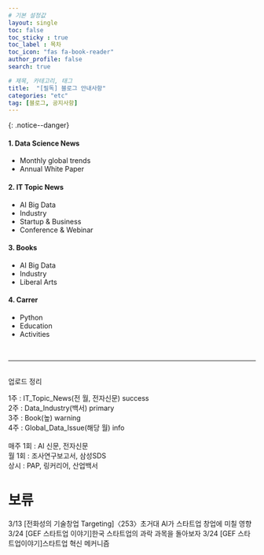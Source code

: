 ```yaml
---
# 기본 설정값
layout: single
toc: false
toc_sticky : true
toc_label : 목차
toc_icon: "fas fa-book-reader"
author_profile: false
search: true

# 제목, 카테고리, 태그
title:  "[필독] 블로그 안내사항"
categories: "etc"
tag: [블로그, 공지사항]
---
```


{: .notice--danger}  

<div class="notice--info">
<h4>1. Data Science News</h4>
<ul>
    <li>Monthly global trends</li>
    <li>Annual White Paper</li>
</ul>
</div>

<div class="notice--info">
<h4>2. IT Topic News</h4>
<ul>
    <li>AI Big Data</li>
    <li>Industry</li>
    <li>Startup & Business</li>
    <li>Conference & Webinar</li>   
</ul>
</div>

<div class="notice--info">
<h4>3. Books</h4>
<ul>
    <li>AI Big Data</li>
    <li>Industry</li>
    <li>Liberal Arts</li>
</ul>
</div>

<div class="notice--info">
<h4>4. Carrer </h4>
<ul>
    <li>Python</li>
    <li>Education</li>
    <li>Activities</li>
</ul>
</div>

<br/>
<hr/>
<br/>
업로드 정리<br/>

1주 : IT_Topic_News(전 월, 전자신문) success<br/>
2주 : Data_Industry(백서) primary<br/>
3주 : Book(높) warning<br/>
4주 : Global_Data_Issue(해당 월) info
<br/><br/>
매주 1회 : AI 신문, 전자신문
<br/>
월 1회 : 조사연구보고서, 삼성SDS
<br/>
상시 : PAP, 링커리어, 산업백서







# 보류
3/13 [전화성의 기술창업 Targeting]〈253〉초거대 AI가 스타트업 창업에 미칠 영향
3/24 [GEF 스타트업 이야기]한국 스타트업의 과락 과목을 돌아보자
3/24 [GEF 스타트업이야기]스타트업 혁신 메커니즘